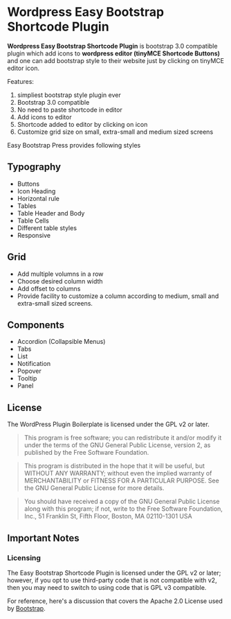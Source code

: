 # Wordpress Easy Bootstrap Shortcode Plugin

**Wordpress Easy Bootstrap Shortcode Plugin** is bootstrap 3.0 compatible plugin which add icons to **wordpress editor (tinyMCE Shortcode Buttons)** and one can add bootstrap style to their website just by clicking on tinyMCE  editor icon.

Features:  
1. simpliest bootstrap style plugin ever
2. Bootstrap 3.0 compatible
3. No need to paste shortcode in editor
4. Add icons to editor
5. Shortcode added to editor by clicking on icon
6. Customize grid size on small, extra-small and medium sized screens

Easy Bootstrap Press provides following styles

## Typography
* Buttons 
* Icon Heading
* Horizontal rule
* Tables
* Table Header and Body 
* Table Cells
* Different table styles
* Responsive

## Grid
* Add multiple volumns in a row
* Choose desired column width
* Add offset to columns
* Provide facility to customize a column according to medium, small and extra-small sized screens.

## Components
* Accordion (Collapsible Menus)
* Tabs
* List
* Notification
* Popover
* Tooltip
* Panel

## License
The WordPress Plugin Boilerplate is licensed under the GPL v2 or later.

> This program is free software; you can redistribute it and/or modify it under the terms of the GNU General Public License, version 2, as published by the Free Software Foundation.

> This program is distributed in the hope that it will be useful, but WITHOUT ANY WARRANTY; without even the implied warranty of MERCHANTABILITY or FITNESS FOR A PARTICULAR PURPOSE. See the GNU General Public License for more details.

> You should have received a copy of the GNU General Public License along with this program; if not, write to the Free Software Foundation, Inc., 51 Franklin St, Fifth Floor, Boston, MA 02110-1301 USA

## Important Notes

### Licensing
The Easy Bootstrap Shortcode Plugin is licensed under the GPL v2 or later; however, if you opt to use third-party code that is not compatible with v2, then you may need to switch to using code that is GPL v3 compatible.

For reference, here's a discussion that covers the Apache 2.0 License used by [Bootstrap](http://www.getbootstrap.com/).
